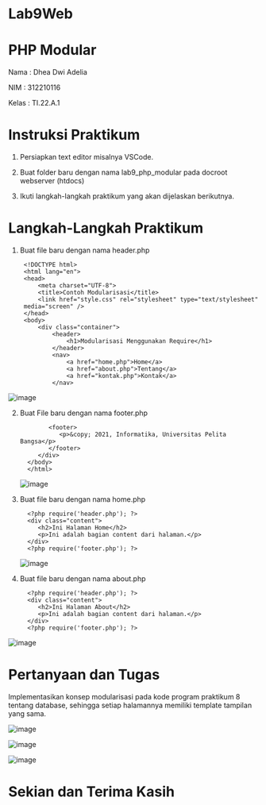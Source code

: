 # Lab9Web

# PHP Modular

Nama : Dhea Dwi Adelia

NIM : 312210116

Kelas : TI.22.A.1


# Instruksi Praktikum

1. Persiapkan text editor misalnya VSCode.

2. Buat folder baru dengan nama lab9_php_modular pada docroot webserver (htdocs)
   
3. Ikuti langkah-langkah praktikum yang akan dijelaskan berikutnya.

# Langkah-Langkah Praktikum

1. Buat file baru dengan nama header.php

        <!DOCTYPE html>
        <html lang="en">
        <head>
            <meta charset="UTF-8">
            <title>Contoh Modularisasi</title>
            <link href="style.css" rel="stylesheet" type="text/stylesheet"
        media="screen" />
        </head>
        <body>
            <div class="container">
                <header>
                    <h1>Modularisasi Menggunakan Require</h1>
                </header>
                <nav>
                    <a href="home.php">Home</a>
                    <a href="about.php">Tentang</a>
                    <a href="kontak.php">Kontak</a>
                </nav>

![image](https://github.com/adeliadhea06/Lab9Web/assets/115794875/ab9fd1e2-82aa-4ccc-9e3d-0418342b07b8)


2. Buat File baru dengan nama footer.php

               <footer>
                  <p>&copy; 2021, Informatika, Universitas Pelita Bangsa</p>
               </footer>
            </div>
         </body>
         </html>

   ![image](https://github.com/adeliadhea06/Lab9Web/assets/115794875/d2155dc4-1d4f-46cb-80dc-7da051eea52c)


4. Buat file baru dengan nama home.php

         <?php require('header.php'); ?>
         <div class="content">
            <h2>Ini Halaman Home</h2>
            <p>Ini adalah bagian content dari halaman.</p>
         </div>
         <?php require('footer.php'); ?>

   ![image](https://github.com/adeliadhea06/Lab9Web/assets/115794875/d373b1cb-5078-4f39-be91-7d7c367f47fe)


6. Buat file baru dengan nama about.php

         <?php require('header.php'); ?>
         <div class="content">
            <h2>Ini Halaman About</h2>
            <p>Ini adalah bagian content dari halaman.</p>
         </div>
         <?php require('footer.php'); ?>

![image](https://github.com/adeliadhea06/Lab9Web/assets/115794875/72ca7407-7fed-45d4-849a-1c89de481f3b)

  
# Pertanyaan dan Tugas

Implementasikan konsep modularisasi pada kode program praktikum 8 tentang database, sehingga setiap halamannya memiliki template tampilan yang sama.

![image](https://github.com/adeliadhea06/Lab9Web/assets/115794875/1b3119fd-d66d-4e39-9bf2-abb642ffe8e9)

![image](https://github.com/adeliadhea06/Lab9Web/assets/115794875/e5424230-ffab-4267-b721-d391a5cef660)

![image](https://github.com/adeliadhea06/Lab9Web/assets/115794875/e4cced45-9ba7-48c4-82db-a6c7a7ac6149)


# Sekian dan Terima Kasih
